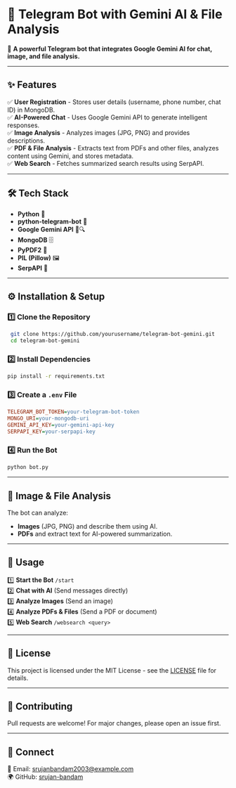 # 📌 Telegram Bot with Gemini AI & File Analysis

🚀 **A powerful Telegram bot that integrates Google Gemini AI for chat, image, and file analysis.**

---

## ✨ Features

✅ **User Registration** - Stores user details (username, phone number, chat ID) in MongoDB.\
✅ **AI-Powered Chat** - Uses Google Gemini API to generate intelligent responses.\
✅ **Image Analysis** - Analyzes images (JPG, PNG) and provides descriptions.\
✅ **PDF & File Analysis** - Extracts text from PDFs and other files, analyzes content using Gemini, and stores metadata.\
✅ **Web Search** - Fetches summarized search results using SerpAPI.

---

## 🛠️ Tech Stack

- **Python** 🐍
- **python-telegram-bot** 🤖
- **Google Gemini API** 🤖🔍
- **MongoDB** 🗄️
- **PyPDF2** 📄
- **PIL (Pillow)** 🖼️
- **SerpAPI** 🔎

---

## ⚙️ Installation & Setup

### 1️⃣ Clone the Repository

```bash
 git clone https://github.com/yourusername/telegram-bot-gemini.git
 cd telegram-bot-gemini
```

### 2️⃣ Install Dependencies

```bash
pip install -r requirements.txt
```

### 3️⃣ Create a `.env` File

```ini
TELEGRAM_BOT_TOKEN=your-telegram-bot-token
MONGO_URI=your-mongodb-uri
GEMINI_API_KEY=your-gemini-api-key
SERPAPI_KEY=your-serpapi-key
```

### 4️⃣ Run the Bot

```bash
python bot.py
```

---

## 📸 Image & File Analysis

The bot can analyze:

- **Images** (JPG, PNG) and describe them using AI.
- **PDFs** and extract text for AI-powered summarization.

---

## 🎯 Usage

1️⃣ **Start the Bot** `/start`\
2️⃣ **Chat with AI** (Send messages directly)\
3️⃣ **Analyze Images** (Send an image)\
4️⃣ **Analyze PDFs & Files** (Send a PDF or document)\
5️⃣ **Web Search** `/websearch <query>`

---

## 📜 License

This project is licensed under the MIT License - see the [LICENSE](LICENSE) file for details.

---

## 🤝 Contributing

Pull requests are welcome! For major changes, please open an issue first.

---

## 🔗 Connect

📧 Email: [srujanbandam2003@example.com](mailto\:srujanbandam2003@example.com)\
🌍 GitHub: [srujan-bandam](https://github.com/srujan-bandam)

